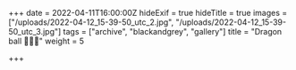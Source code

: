 +++
date = 2022-04-11T16:00:00Z
hideExif = true
hideTitle = true
images = ["/uploads/2022-04-12_15-39-50_utc_2.jpg", "/uploads/2022-04-12_15-39-50_utc_3.jpg"]
tags = ["archive", "blackandgrey", "gallery"]
title = "Dragon ball 🐉🐉🐉"
weight = 5

+++
